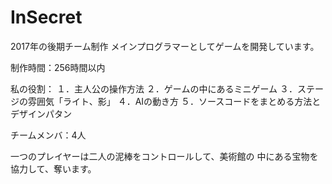 # InSecret
2017年の後期チーム制作
メインプログラマーとしてゲームを開発しています。

制作時間：256時間以内

私の役割：
１．主人公の操作方法
２．ゲームの中にあるミニゲーム
３．ステージの雰囲気「ライト、影」
４．AIの動き方
５．ソースコードをまとめる方法とデザインパタン


チームメンバ：4人

一つのプレイヤーは二人の泥棒をコントロールして、美術館の 中にある宝物を協力して、奪います。
